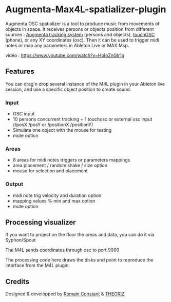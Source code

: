# Augmenta-Max4L-spatializer-plugin

Augmenta OSC spatializer is a tool to produce music from movements of objects in space.
It receives persons or objects position from different sources : [Augmenta tracking system](www.augmenta-tech.com) (persons and objects), [touchOSC](https://hexler.net/products/touchosc) (phone), or any XY coordinates (osc).
Then it can be used to trigger midi notes or map any parameters in Ableton Live or MAX Msp.

vidéo : https://www.youtube.com/watch?v=HbIoZnGIr1g

## Features

You can drag'n drop several instance of the M4L plugin in your Ableton live session, and use a specific object position to create sound.

### Input
- OSC input
- 10 persons concurrent tracking + 1 touchosc or external osc input (/posX /posY or /positionX /positionY)
- Simulate one object with the mouse for testing
- mute option

### Areas
- 8 areas for midi notes triggers or parameters mappings
- area placement / random shake / size option
- mouse for selection and placement

### Output
- midi note trig velocity and duration option
- mapping values % min and max option
- mute option

## Processing visualizer

If you want to project on the floor the areas and data, you can do it via Syphon/Spout

The M4L sends coordinates through osc to port 9000

The processing code here draws the disks and point to reproduce the interface from the M4L plugin.

## Credits

Designed & developped by [Romain Constant](www.romainconstant.com) & [THEORIZ](www.theoriz.com)

